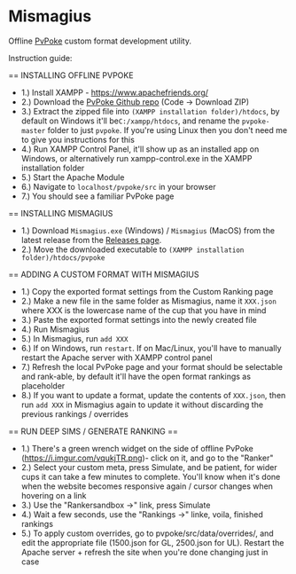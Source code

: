 # Mismagius

Offline [PvPoke](https://github.com/pvpoke/pvpoke) custom format development utility.

Instruction guide:

== INSTALLING OFFLINE PVPOKE
* 1.) Install XAMPP - https://www.apachefriends.org/
* 2.) Download the [PvPoke Github repo](https://github.com/pvpoke/pvpoke) (Code -> Download ZIP) 
* 3.) Extract the zipped file into `(XAMPP installation folder)/htdocs`, by default on Windows it'll be`C:/xampp/htdocs`, and rename the `pvpoke-master` folder to just `pvpoke`. If you're using Linux then you don't need me to give you instructions for this
* 4.) Run XAMPP Control Panel, it'll show up as an installed app on Windows, or alternatively run xampp-control.exe in the XAMPP installation folder
* 5.) Start the Apache Module
* 6.) Navigate to `localhost/pvpoke/src` in your browser
* 7.) You should see a familiar PvPoke page 

== INSTALLING MISMAGIUS
* 1.) Download `Mismagius.exe` (Windows) / `Mismagius` (MacOS) from the latest release from the [Releases page](https://github.com/RedSpah/Mismagius/releases).
* 2.) Move the downloaded executable to `(XAMPP installation folder)/htdocs/pvpoke`

== ADDING A CUSTOM FORMAT WITH MISMAGIUS
* 1.) Copy the exported format settings from the Custom Ranking page
* 2.) Make a new file in the same folder as Mismagius, name it `XXX.json` where XXX is the lowercase name of the cup that you have in mind
* 3.) Paste the exported format settings into the newly created file
* 4.) Run Mismagius
* 5.) In Mismagius, run `add XXX`
* 6.) If on Windows, run `restart`. If on Mac/Linux, you'll have to manually restart the Apache server with XAMPP control panel
* 7.) Refresh the local PvPoke page and your format should be selectable and rank-able, by default it'll have the open format rankings as placeholder
* 8.) If you want to update a format, update the contents of `XXX.json`, then run `add XXX` in Mismagius again to update it without discarding the previous rankings / overrides

== RUN DEEP SIMS / GENERATE RANKING ==
* 1.) There's a green wrench widget on the side of offline PvPoke (https://i.imgur.com/vqukjTR.png)- click on it, and go to the "Ranker"
* 2.) Select your custom meta, press Simulate, and be patient, for wider cups it can take a few minutes to complete. You'll know when it's done when the website becomes responsive again / cursor changes when hovering on a link
* 3.) Use the "Rankersandbox ->" link, press Simulate
* 4.) Wait a few seconds, use the "Rankings ->" linke, voila, finished rankings
* 5.) To apply custom overrides, go to pvpoke/src/data/overrides/<Name>, and edit the appropriate file (1500.json for GL, 2500.json for UL). Restart the Apache server + refresh the site when you're done changing just in case
